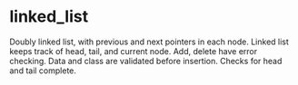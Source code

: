 # linked_list
Doubly linked list, with previous and next pointers in each node. Linked list keeps track of head, tail, and current node.
Add, delete have error checking. Data and class are validated before insertion.
Checks for head and tail complete.
